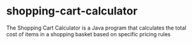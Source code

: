 # shopping-cart-calculator
The Shopping Cart Calculator is a Java program that calculates the total cost of items in a shopping basket based on specific pricing rules
